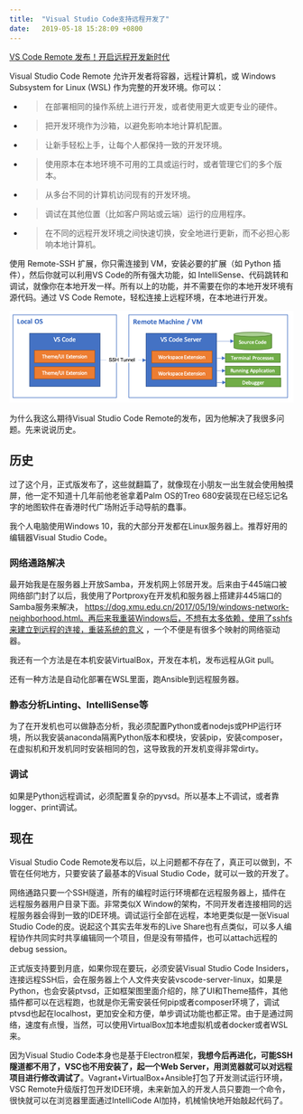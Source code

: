 ```yaml
---
title:  "Visual Studio Code支持远程开发了"
date:   2019-05-18 15:28:09 +0800
---
```


[VS Code Remote 发布！开启远程开发新时代](http://mp.weixin.qq.com/s?__biz=MjM5NTE3NDgyMg==&mid=2650321268&idx=1&sn=d001c2e0a4f72c32477081eedd31c210&chksm=bef091bd898718ab2b293bedd2bd12c02997b2db4ce09a918ebd217e395321669841840e44e4&scene=21#wechat_redirect)

Visual Studio Code Remote 允许开发者将容器，远程计算机，或 Windows Subsystem for Linux (WSL) 作为完整的开发环境。你可以：

- >在部署相同的操作系统上进行开发，或者使用更大或更专业的硬件。
- >把开发环境作为沙箱，以避免影响本地计算机配置。
- >让新手轻松上手，让每个人都保持一致的开发环境。
- >使用原本在本地环境不可用的工具或运行时，或者管理它们的多个版本。
- >从多台不同的计算机访问现有的开发环境。
- >调试在其他位置（比如客户网站或云端）运行的应用程序。
- >在不同的远程开发环境之间快速切换，安全地进行更新，而不必担心影响本地计算机。

使用 Remote-SSH 扩展，你只需连接到 VM，安装必要的扩展（如 Python 插件），然后你就可以利用VS Code的所有强大功能，如 IntelliSense、代码跳转和调试，就像你在本地开发一样。所有以上的功能，并不需要在你的本地开发环境有源代码。通过 VS Code Remote，轻松连接上远程环境，在本地进行开发。

![](/images/2019/vscremotessh.png)

为什么我这么期待Visual Studio Code Remote的发布，因为他解决了我很多问题。先来说说历史。

## 历史

过了这个月，正式版发布了，这些就翻篇了，就像现在小朋友一出生就会使用触摸屏，他一定不知道十几年前他老爸拿着Palm OS的Treo 680安装现在已经忘记名字的地图软件在香港时代广场附近手动导航的蠢事。

我个人电脑使用Windows 10，我的大部分开发都在Linux服务器上。推荐好用的编辑器Visual Studio Code。

### 网络通路解决

最开始我是在服务器上开放Samba，开发机网上邻居开发。后来由于445端口被网络部门封了以后，我使用了Portproxy在开发机和服务器上搭建非445端口的Samba服务来解决， https://dog.xmu.edu.cn/2017/05/19/windows-network-neighborhood.html。再后来我重装Windows后，不想有太多依赖，使用了sshfs来建立到远程的连接，重装系统的意义 ，一个不便是有很多个映射的网络驱动器。

我还有一个方法是在本机安装VirtualBox，开发在本机，发布远程从Git pull。

还有一种方法是自动化部署在WSL里面，跑Ansible到远程服务器。

### 静态分析Linting、IntelliSense等

为了在开发机也可以做静态分析，我必须配置Python或者nodejs或PHP运行环境，所以我安装anaconda隔离Python版本和模块，安装pip，安装composer，在虚拟机和开发机同时安装相同的包，这导致我的开发机变得非常dirty。

### 调试

如果是Python远程调试，必须配置复杂的pyvsd。所以基本上不调试，或者靠logger、print调试。

## 现在

Visual Studio Code Remote发布以后，以上问题都不存在了，真正可以做到，不管在任何地方，只要安装了最基本的Visual Studio Code，就可以一致的开发了。

网络通路只要一个SSH隧道，所有的编程时运行环境都在远程服务器上，插件在远程服务器用户目录下面。非常类似X Window的架构，不同开发者连接相同的远程服务器会得到一致的IDE环境。调试运行全部在远程，本地更类似是一张Visual Studio Code的皮。说起这个其实去年发布的Live Share也有点类似，可以多人编程协作共同实时共享编辑同一个项目，但是没有带插件，也可以attach远程的debug session。

正式版支持要到月底，如果你现在要玩，必须安装Visual Studio Code Insiders，连接远程SSH后，会在服务器上个人文件夹安装vscode-server-linux，如果是Python，也会安装ptvsd，正如框架图里面介绍的，除了UI和Theme插件，其他插件都可以在远程跑，也就是你无需安装任何pip或者composer环境了，调试ptvsd也起在localhost，更加安全和方便，单步调试功能也都正常。由于是通过网络，速度有点慢，当然，可以使用VirtualBox加本地虚拟机或者docker或者WSL来。

因为Visual Studio Code本身也是基于Electron框架，**我想今后再进化，可能SSH隧道都不用了，VSC也不用安装了，起一个Web Server，用浏览器就可以对远程项目进行修改调试了**。Vagrant+VirtualBox+Ansible打包了开发测试运行环境，VSC Remote升级版打包开发IDE环境，未来新加入的开发人员只要跑一个命令，很快就可以在浏览器里面通过IntelliCode AI加持，机械愉快地开始敲起代码了。

